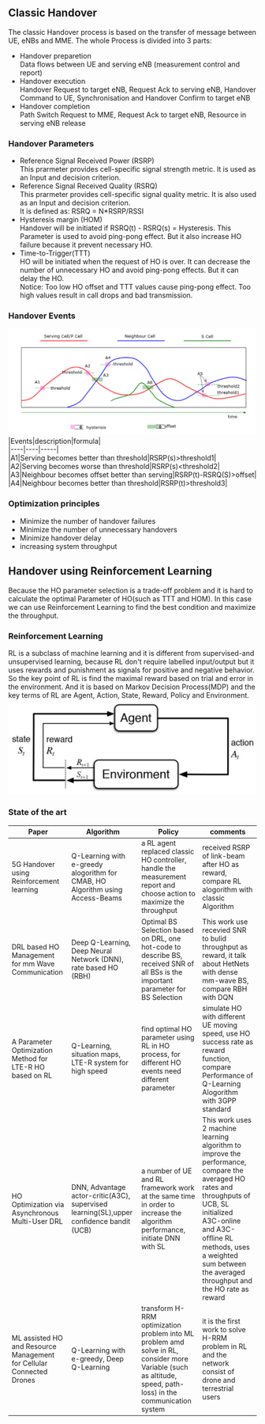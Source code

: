 ## Classic Handover
The classic Handover process is based on the transfer of message between UE, eNBs and MME. The whole Process is divided into 3 parts:
* Handover preparetion  
  Data flows between UE and serving eNB (measurement control and report)
* Handover execution  
  Handover Request to target eNB, Request Ack to serving eNB, Handover Command to UE,     Synchronisation and Handover Confirm to target eNB 
* Handover completion  
  Path Switch Request to MME, Request Ack to target eNB, Resource in serving eNB release  
### Handover Parameters  
* Reference Signal Received Power (RSRP)  
  This prarmeter provides cell-specific signal strength metric. It is used as an Input and decision criterion.
* Reference Signal Received Quality (RSRQ)  
  This prarmeter provides cell-specific signal quality metric. It is also used as an Input and decision criterion.  
  It is defined as: RSRQ = N*RSRP/RSSI
* Hysteresis margin (HOM)  
  Handover will be initiated if RSRQ(t) - RSRQ(s) = Hysteresis. This Parameter is used to avoid ping-pong effect. But it also increase HO failure because it prevent necessary HO.
* Time-to-Trigger(TTT)  
  HO will be initiated when the request of HO is over. It can decrease the number of unnecessary HO and avoid ping-pong effects. But it can delay the HO.  
Notice: Too low HO offset and TTT values cause ping-pong effect. Too high values result in call drops and bad transmission.  
### Handover Events  
 ![](https://github.com/yongzhe4869/Studienarbeit/blob/main/ho.PNG)  
  |Events|description|formula|  
  |----|----|-----|  
  |A1|Serving becomes better than threshold|RSRP(s)>threshold1|  
  |A2|Serving becomes worse than threshold|RSRP(s)<threshold2|  
  |A3|Neighbour becomes offset better than serving|RSRP(t)-RSRQ(S)>offset|  
  |A4|Neighbour becomes better than threshold|RSRP(t)>threshold3|  
### Optimization principles  
* Minimize the number of handover failures  
* Minimize the number of unnecessary handovers  
* Minimize handover delay  
* increasing system throughput  
## Handover using Reinforcement Learning
Because the HO parameter selection is a trade-off problem and it is hard to calculate the optimal Parameter of HO(such as TTT and HOM). In this case we can use Reinforcement Learning to find the best condition and maximize the throughput.  
### Reinforcement Learning
RL is a subclass of machine learning and it is different from supervised-and unsupervised learning, because RL don't require labelled input/output but it uses rewards and punishment as signals for positive and negative behavior. So the key point of RL is find the maximal reward based on trial and error in the environment. And it is based on Markov Decision Process(MDP) and the key terms of RL are Agent, Action, State, Reward, Policy and Environment.
![](https://github.com/yongzhe4869/Studienarbeit/blob/main/RL.PNG)  
### State of the art  
|Paper|Algorithm|Policy|comments|  
|------|------|-------|-------|
|5G Handover using Reinforcement learning|Q-Learning with e-greedy alogorithm for CMAB, HO Algorithm using Access-Beams|a RL agent replaced classic HO controller, handle the measurement report and choose action to maximize the throughput|received RSRP of link-beam after HO as reward, compare RL alogorithm with classic Algorithm|
|DRL based HO Management for mm Wave Communication|Deep Q-Learning, Deep Neural Network (DNN), rate based HO (RBH)|Optimal BS Selection based on DRL, one hot-code to describe BS, received SNR of all BSs is the important parameter for BS Selection|This work use recevied SNR to bulid throughput as reward, it talk about HetNets with dense mm-wave BS, compare RBH with DQN|  
|A Parameter Optimization Method for LTE-R HO based on RL|Q-Learning, situation maps, LTE-R system for high speed|find optimal HO parameter using RL in HO process, for different HO events need different parameter|simulate HO with different UE moving speed, use HO success rate as reward function, compare Performance of Q-Learning Alogorithm with 3GPP standard|  
|HO Optimization via Asynchronous Multi-User DRL|DNN, Advantage actor-critic(A3C), supervised learning(SL),upper conﬁdence bandit (UCB)|a number of UE and RL framework work at the same time in order to increase the algorithm performance, initiate DNN with SL | This work uses 2 machine learning algorithm to improve the performance, compare the averaged HO rates and throughputs of UCB, SL initialized A3C-online and A3C-ofﬂine RL methods, uses a weighted sum between the averaged throughput and the HO rate as reward|  
|ML assisted HO and Resource Management for Cellular Connected Drones|Q-Learning with e-greedy, Deep Q-Learning|transform H-RRM optimization problem into ML problem amd solve in RL, consider more Variable (such as altitude, speed, path-loss) in the communication system|it is the first work to solve H-RRM problem in RL and the network consist of drone and terrestrial users |

